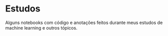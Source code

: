# Estudos
Alguns notebooks com código e anotações feitos durante meus estudos de machine learning e outros tópicos.
